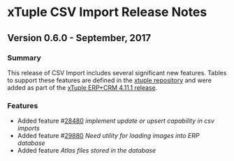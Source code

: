 # xTuple CSV Import Release Notes
## Version 0.6.0 - September, 2017

### Summary

This release of CSV Import includes several significant new features. Tables to support these features are defined in the [xtuple repository](https://github.com/xtuple/xtuple) and were added as part of the [xTuple ERP+CRM 4.11.1 release](https://github.com/xtuple/qt-client/releases/tag/v4.11.1).

### Features

- Added feature #[28480](http://www.xtuple.org/xtincident/view/bugs/28480) _implement update or upsert capability in csv imports_
- Added feature #[29880](http://www.xtuple.org/xtincident/view/bugs/29880) _Need utility for loading images into ERP database_
- Added feature _Atlas files stored in the database_


